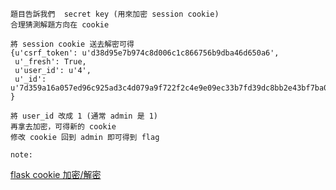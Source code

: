 ```
題目告訴我們  secret key (用來加密 session cookie)
合理猜測解題方向在 cookie

將 session cookie 送去解密可得
{u'csrf_token': u'd38d95e7b974c8d006c1c866756b9dba46d650a6',
 u'_fresh': True,
 u'user_id': u'4',
 u'_id': u'7d359a16a057ed96c925ad3c4d079a9f722f2c4e9e09ec33b7fd39dc8bb2e43bf7ba021288e522d1791d4b72f85df16e3b7b219270750ce4a0fcaaf4b79f24ea'
}

將 user_id 改成 1 (通常 admin 是 1)
再拿去加密，可得新的 cookie
修改 cookie 回到 admin 即可得到 flag

note:
```
[flask cookie 加密/解密](https://github.com/noraj/flask-session-cookie-manager)
